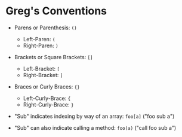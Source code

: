 # Greg's Conventions

* Parens or Parenthesis: `()`
	* Left-Paren: `(`
	* Right-Paren: `)`

* Brackets or Square Brackets: `[]`
	* Left-Bracket: `[`
	* Right-Bracket: `]`

* Braces or Curly Braces: `{}`
	* Left-Curly-Brace: `{`
	* Right-Curly-Brace: `}`

* "Sub" indicates indexing by way of an array: `foo[a]` ("foo sub a")
* "Sub" can also indicate calling a method: `foo(a)` ("call foo sub a")

<!--stackedit_data:
eyJoaXN0b3J5IjpbMTUzNzA5NzkxOSwtMTc2MjU1NDM3MV19
-->